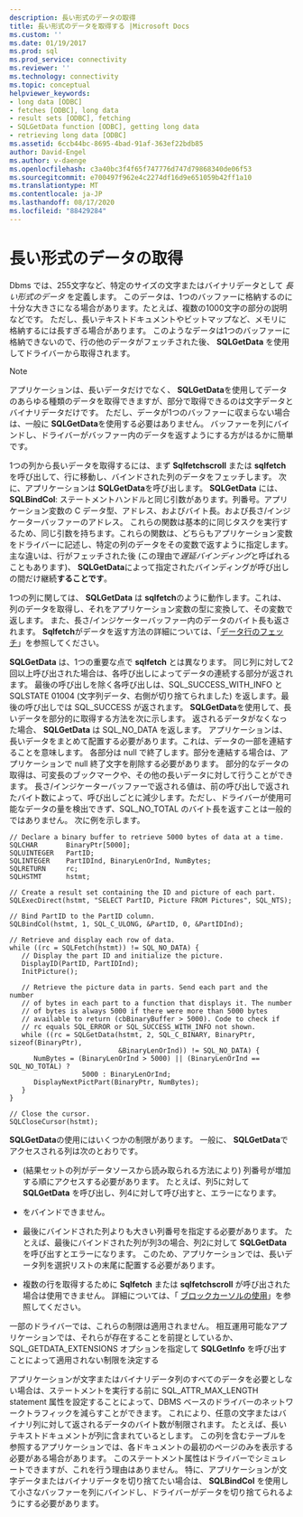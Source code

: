 ```yaml
---
description: 長い形式のデータの取得
title: 長い形式のデータを取得する |Microsoft Docs
ms.custom: ''
ms.date: 01/19/2017
ms.prod: sql
ms.prod_service: connectivity
ms.reviewer: ''
ms.technology: connectivity
ms.topic: conceptual
helpviewer_keywords:
- long data [ODBC]
- fetches [ODBC], long data
- result sets [ODBC], fetching
- SQLGetData function [ODBC], getting long data
- retrieving long data [ODBC]
ms.assetid: 6ccb44bc-8695-4bad-91af-363ef22bdb85
author: David-Engel
ms.author: v-daenge
ms.openlocfilehash: c3a40bc3f4f65f747776d747d79868340de06f53
ms.sourcegitcommit: e700497f962e4c2274df16d9e651059b42ff1a10
ms.translationtype: MT
ms.contentlocale: ja-JP
ms.lasthandoff: 08/17/2020
ms.locfileid: "88429284"
---
```

# <a name="getting-long-data"></a>長い形式のデータの取得
Dbms では、255文字など、特定のサイズの文字またはバイナリデータとして *長い形式のデータ* を定義します。 このデータは、1つのバッファーに格納するのに十分な大きさになる場合があります。たとえば、複数の1000文字の部分の説明などです。 ただし、長いテキストドキュメントやビットマップなど、メモリに格納するには長すぎる場合があります。 このようなデータは1つのバッファーに格納できないので、行の他のデータがフェッチされた後、 **SQLGetData** を使用してドライバーから取得されます。  
  
> [!NOTE]  
>  アプリケーションは、長いデータだけでなく、 **SQLGetData**を使用してデータのあらゆる種類のデータを取得できますが、部分で取得できるのは文字データとバイナリデータだけです。 ただし、データが1つのバッファーに収まらない場合は、一般に **SQLGetData**を使用する必要はありません。 バッファーを列にバインドし、ドライバーがバッファー内のデータを返すようにする方がはるかに簡単です。  
  
 1つの列から長いデータを取得するには、まず **Sqlfetchscroll** または **sqlfetch** を呼び出して、行に移動し、バインドされた列のデータをフェッチします。 次に、アプリケーションは **SQLGetData**を呼び出します。 **SQLGetData** には、 **SQLBindCol**: ステートメントハンドルと同じ引数があります。列番号。アプリケーション変数の C データ型、アドレス、およびバイト長。および長さ/インジケーターバッファーのアドレス。 これらの関数は基本的に同じタスクを実行するため、同じ引数を持ちます。これらの関数は、どちらもアプリケーション変数をドライバーに記述し、特定の列のデータをその変数で返すように指定します。 主な違いは、行がフェッチされた後 (この理由で*遅延バインディング*と呼ばれることもあります)、 **SQLGetData**によって指定されたバインディングが呼び出しの間だけ継続**することです**。  
  
 1つの列に関しては、 **SQLGetData** は **sqlfetch**のように動作します。これは、列のデータを取得し、それをアプリケーション変数の型に変換して、その変数で返します。 また、長さ/インジケーターバッファー内のデータのバイト長も返されます。 **Sqlfetch**がデータを返す方法の詳細については、「[データ行のフェッチ](../../../odbc/reference/develop-app/fetching-a-row-of-data.md)」を参照してください。  
  
 **SQLGetData** は、1つの重要な点で **sqlfetch** とは異なります。 同じ列に対して2回以上呼び出された場合は、各呼び出しによってデータの連続する部分が返されます。 最後の呼び出しを除く各呼び出しは、SQL_SUCCESS_WITH_INFO と SQLSTATE 01004 (文字列データ、右側が切り捨てられました) を返します。最後の呼び出しでは SQL_SUCCESS が返されます。 **SQLGetData**を使用して、長いデータを部分的に取得する方法を次に示します。 返されるデータがなくなった場合、 **SQLGetData** は SQL_NO_DATA を返します。 アプリケーションは、長いデータをまとめて配置する必要があります。これは、データの一部を連結することを意味します。 各部分は null で終了します。部分を連結する場合は、アプリケーションで null 終了文字を削除する必要があります。 部分的なデータの取得は、可変長のブックマークや、その他の長いデータに対して行うことができます。 長さ/インジケーターバッファーで返される値は、前の呼び出しで返されたバイト数によって、呼び出しごとに減少します。ただし、ドライバーが使用可能なデータの量を検出できず、SQL_NO_TOTAL のバイト長を返すことは一般的ではありません。 次に例を示します。  
  
```  
// Declare a binary buffer to retrieve 5000 bytes of data at a time.  
SQLCHAR       BinaryPtr[5000];  
SQLUINTEGER   PartID;  
SQLINTEGER    PartIDInd, BinaryLenOrInd, NumBytes;  
SQLRETURN     rc;   
SQLHSTMT      hstmt;  
  
// Create a result set containing the ID and picture of each part.  
SQLExecDirect(hstmt, "SELECT PartID, Picture FROM Pictures", SQL_NTS);  
  
// Bind PartID to the PartID column.  
SQLBindCol(hstmt, 1, SQL_C_ULONG, &PartID, 0, &PartIDInd);  
  
// Retrieve and display each row of data.  
while ((rc = SQLFetch(hstmt)) != SQL_NO_DATA) {  
   // Display the part ID and initialize the picture.  
   DisplayID(PartID, PartIDInd);  
   InitPicture();  
  
   // Retrieve the picture data in parts. Send each part and the number   
   // of bytes in each part to a function that displays it. The number   
   // of bytes is always 5000 if there were more than 5000 bytes   
   // available to return (cbBinaryBuffer > 5000). Code to check if   
   // rc equals SQL_ERROR or SQL_SUCCESS_WITH_INFO not shown.  
   while ((rc = SQLGetData(hstmt, 2, SQL_C_BINARY, BinaryPtr, sizeof(BinaryPtr),  
                           &BinaryLenOrInd)) != SQL_NO_DATA) {  
      NumBytes = (BinaryLenOrInd > 5000) || (BinaryLenOrInd == SQL_NO_TOTAL) ?  
                  5000 : BinaryLenOrInd;  
      DisplayNextPictPart(BinaryPtr, NumBytes);  
   }  
}  
  
// Close the cursor.  
SQLCloseCursor(hstmt);  
```  
  
 **SQLGetData**の使用にはいくつかの制限があります。 一般に、 **SQLGetData**でアクセスされる列は次のとおりです。  
  
-   (結果セットの列がデータソースから読み取られる方法により) 列番号が増加する順にアクセスする必要があります。 たとえば、列5に対して **SQLGetData** を呼び出し、列4に対して呼び出すと、エラーになります。  
  
-   をバインドできません。  
  
-   最後にバインドされた列よりも大きい列番号を指定する必要があります。 たとえば、最後にバインドされた列が列3の場合、列2に対して **SQLGetData** を呼び出すとエラーになります。 このため、アプリケーションでは、長いデータ列を選択リストの末尾に配置する必要があります。  
  
-   複数の行を取得するために **Sqlfetch** または **sqlfetchscroll** が呼び出された場合は使用できません。 詳細については、「 [ブロックカーソルの使用](../../../odbc/reference/develop-app/using-block-cursors.md)」を参照してください。  
  
 一部のドライバーでは、これらの制限は適用されません。 相互運用可能なアプリケーションでは、それらが存在することを前提としているか、SQL_GETDATA_EXTENSIONS オプションを指定して **SQLGetInfo** を呼び出すことによって適用されない制限を決定する  
  
 アプリケーションが文字またはバイナリデータ列のすべてのデータを必要としない場合は、ステートメントを実行する前に SQL_ATTR_MAX_LENGTH statement 属性を設定することによって、DBMS ベースのドライバーのネットワークトラフィックを減らすことができます。 これにより、任意の文字またはバイナリ列に対して返されるデータのバイト数が制限されます。 たとえば、長いテキストドキュメントが列に含まれているとします。 この列を含むテーブルを参照するアプリケーションでは、各ドキュメントの最初のページのみを表示する必要がある場合があります。 このステートメント属性はドライバーでシミュレートできますが、これを行う理由はありません。 特に、アプリケーションが文字データまたはバイナリデータを切り捨てたい場合は、 **SQLBindCol** を使用して小さなバッファーを列にバインドし、ドライバーがデータを切り捨てられるようにする必要があります。

